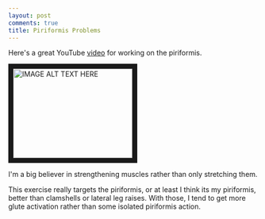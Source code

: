 ```yaml
---
layout: post
comments: true
title: Piriformis Problems
---
```

Here's a great YouTube [video](https://www.youtube.com/watch?v=Lli_rI4Dj0Y) for working on the piriformis.

<a href="http://www.youtube.com/watch?feature=player_embedded&v=Lli_rI4Dj0Y
" target="_blank"><img src="http://img.youtube.com/vi/Lli_rI4Dj0Y/0.jpg" 
alt="IMAGE ALT TEXT HERE" width="240" height="180" border="10" /></a>


I'm a big believer in strengthening muscles rather than only stretching them. 

This exercise really
targets the piriformis, or at least I think its my piriformis, better than clamshells or lateral leg raises.
With those, I tend to get more glute activation rather than some isolated piriformis action.
